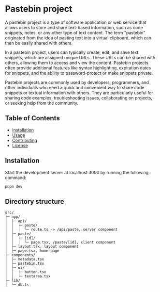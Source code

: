 # Pastebin project

A pastebin project is a type of software application or web service that allows users to store and share text-based information, such as code snippets, notes, or any other type of text content. The term "pastebin" originated from the idea of pasting text into a virtual clipboard, which can then be easily shared with others.

In a pastebin project, users can typically create, edit, and save text snippets, which are assigned unique URLs. These URLs can be shared with others, allowing them to access and view the content. Pastebin projects often provide additional features like syntax highlighting, expiration dates for snippets, and the ability to password-protect or make snippets private.

Pastebin projects are commonly used by developers, programmers, and other individuals who need a quick and convenient way to share code snippets or textual information with others. They are particularly useful for sharing code examples, troubleshooting issues, collaborating on projects, or seeking help from the community.

## Table of Contents

- [Installation](#installation)
- [Usage](#usage)
- [Contributing](#contributing)
- [License](#license)

## Installation

Start the development server at localhost:3000 by running the following command:
```bash
pnpm dev
```

## Directory structure

```
src/
├─ app/
│  ├─ api/
│  │  ├─ paste/
│  │  │  └─ route.ts -> /api/paste, server component
│  ├─ paste/
│  │  ├─ [id]/
│  │  │  └─ page.tsx, /paste/[id], client component
│  ├─ layout.tsx, layout component
│  ├─ page.tsx, home page
├─ components/
│  ├─ metadata.tsx
│  ├─ pastebin.tsx
│  ├─ ui/
│  │  ├─ button.tsx
│  │  └─ textarea.tsx
├─ lib/
│  └─ db.ts
```